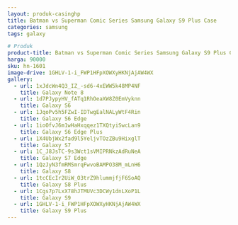 ```yaml
---
layout: produk-casinghp
title: Batman vs Superman Comic Series Samsung Galaxy S9 Plus Case
categories: samsung
tags: galaxy

# Produk
product-title: Batman vs Superman Comic Series Samsung Galaxy S9 Plus Case
harga: 90000
sku: hn-1601
image-drive: 1GHLV-1-i_FWP1HFpXOWXyHKNjAjAW4WX
gallery:
  - url: 1xJdcWn4Q3_IZ_-sd6-4xEWW5k48MP4NF
    title: Galaxy Note 8
  - url: 1d7PJypyHV_fATq1RhOeaXW8Z0EmVyknn
    title: Galaxy S6
  - url: 1JqoPv5h5FZwI-IDTwgEalNALyWtF4Rin
    title: Galaxy S6 Edge
  - url: 1ioOfvJ6m1wHaHxqqez1TXQtyiSwcLan9
    title: Galaxy S6 Edge Plus
  - url: 1X4UbjWx2fad9l5YeljvTOzZBu9HixglT
    title: Galaxy S7
  - url: 1C_J8JsTC-9s3Wct1sVMIPRNkzAdRuNeA
    title: Galaxy S7 Edge
  - url: 1QzJyN3fmRMSmrqFwvoBAMPO38M_mLnH6
    title: Galaxy S8
  - url: 1tcCEcIr2UiW_O3trZ9hlummjfjF6SoAQ
    title: Galaxy S8 Plus
  - url: 1Cgs7p7LxX78hJTMUVc3DCWy1dnLXoP1L
    title: Galaxy S9
  - url: 1GHLV-1-i_FWP1HFpXOWXyHKNjAjAW4WX
    title: Galaxy S9 Plus
---
```

